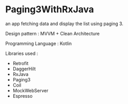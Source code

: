 # Paging3WithRxJava
an app fetching data and display the list using paging 3. 

Design pattern : MVVM + Clean Architecture

Programming Language : Kotlin

Libraries used :
- Retrofit
- DaggerHilt
- RxJava
- Paging3
- Coil
- MockWebServer
- Espresso
